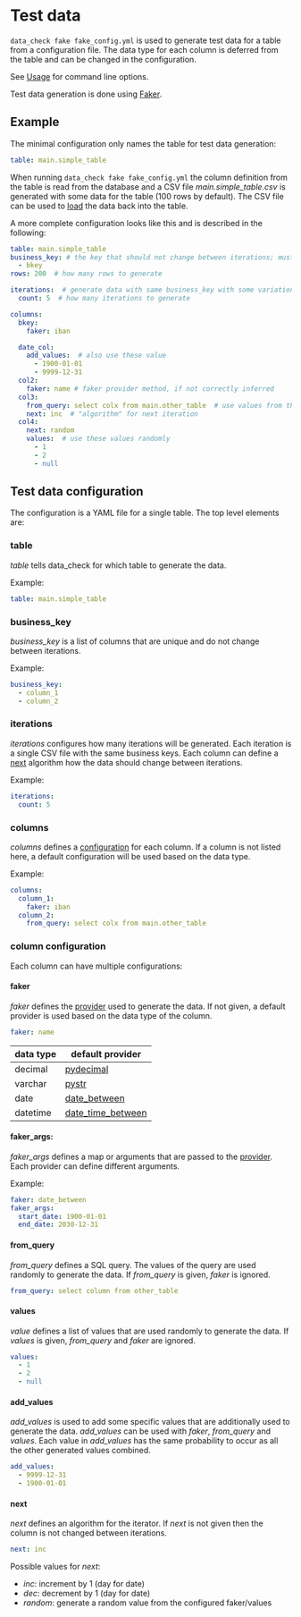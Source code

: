 # Test data

`data_check fake fake_config.yml` is used to generate test data for a table from a configuration file.
The data type for each column is deferred from the table and can be changed in the configuration.

See [Usage](usage.md#fake) for command line options.

Test data generation is done using [Faker](https://github.com/joke2k/faker).


## Example

The minimal configuration only names the table for test data generation:

```yaml
table: main.simple_table
```

When running `data_check fake fake_config.yml` the column definition from the table is read from the database and a CSV file _main.simple\_table.csv_ is generated with some data for the table (100 rows by default). The CSV file can be used to [load](usage.md#load) the data back into the table.

A more complete configuration looks like this and is described in the following:

```yaml
table: main.simple_table
business_key: # the key that should not change between iterations; must not be null
  - bkey
rows: 200  # how many rows to generate

iterations:  # generate data with same business_key with some variation
  count: 5  # how many iterations to generate

columns:
  bkey:
    faker: iban

  date_col:
    add_values:  # also use these value
      - 1900-01-01
      - 9999-12-31
  col2:
    faker: name # faker provider method, if not correctly inferred
  col3:
    from_query: select colx from main.other_table  # use values from the query
    next: inc  # "algorithm" for next iteration
  col4:
    next: random
    values:  # use these values randomly
      - 1
      - 2
      - null
```


## Test data configuration

The configuration is a YAML file for a single table. The top level elements are:

### table

_table_ tells data_check for which table to generate the data.

Example:
```yaml
table: main.simple_table
```

### business_key

_business\_key_ is a list of columns that are unique and do not change between iterations.

Example:
```yaml
business_key:
  - column_1
  - column_2
```

### iterations

_iterations_ configures how many iterations will be generated. Each iteration is a single CSV file with the same business keys. Each column can define a [next](#next) algorithm how the data should change between iterations.

Example:
```yaml
iterations:
  count: 5
```


### columns

_columns_ defines a [configuration](#column-configuration) for each column. If a column is not listed here, a default configuration will be used based on the data type.

Example:

```yaml
columns:
  column_1:
    faker: iban
  column_2:
    from_query: select colx from main.other_table
```

### column configuration

Each column can have multiple configurations:

#### faker

_faker_ defines the [provider](https://faker.readthedocs.io/en/master/providers.html) used to generate the data. If not given, a default provider is used based on the data type of the column.

```yaml
faker: name
```

| data type | default provider  |
| --------- | ----------------- |
| decimal   | [pydecimal](https://faker.readthedocs.io/en/master/providers/faker.providers.python.html#faker.providers.python.Provider.pydecimal) |
| varchar   | [pystr](https://faker.readthedocs.io/en/master/providers/faker.providers.python.html#faker.providers.python.Provider.pystr)     |
| date      | [date_between](https://faker.readthedocs.io/en/master/providers/faker.providers.date_time.html#faker.providers.date_time.Provider.date_between)      |
| datetime  | [date_time_between](https://faker.readthedocs.io/en/master/providers/faker.providers.date_time.html#faker.providers.date_time.Provider.date_time_between) |

#### faker_args:

_faker\_args_ defines a map or arguments that are passed to the [provider](https://faker.readthedocs.io/en/master/providers.html). Each provider can define different arguments.

Example:
```yaml
faker: date_between
faker_args:
  start_date: 1900-01-01
  end_date: 2030-12-31
```

#### from_query

_from\_query_ defines a SQL query. The values of the query are used randomly to generate the data.
If _from\_query_ is given, _faker_ is ignored.

```yaml
from_query: select column from other_table
```

#### values

_value_ defines a list of values that are used randomly to generate the data.
If _values_ is given, _from\_query_ and _faker_ are ignored.

```yaml
values:
  - 1
  - 2
  - null
```

#### add_values

_add\_values_ is used to add some specific values that are additionally used to generate the data. _add\_values_ can be used with _faker_, _from\_query_ and _values_. Each value in _add\_values_ has the same probability to occur as all the other generated values combined.


```yaml
add_values:
  - 9999-12-31
  - 1900-01-01
```

#### next

_next_ defines an algorithm for the iterator. If _next_ is not given then the column is not changed between iterations.

```yaml
next: inc
```

Possible values for _next_:

* _inc_: increment by 1 (day for date)
* _dec_: decrement by 1 (day for date)
* _random_: generate a random value from the configured faker/values

